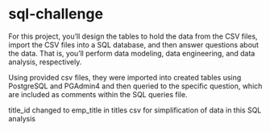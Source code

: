 # sql-challenge

For this project, you’ll design the tables to hold the data from the CSV files, import the CSV files into a SQL database, and then answer questions about the data. That is, you’ll perform data modeling, data engineering, and data analysis, respectively.

Using provided csv files, they were imported into created tables using PostgreSQL and PGAdmin4 and then queried to the specific question,
which are included as comments within the SQL queries file.

title_id changed to emp_title in titles csv for simplification of data in this SQL analysis
